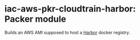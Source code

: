 # iac-aws-pkr-cloudtrain-harbor: Packer module 

Builds an AWS AMI supposed to host a [Harbor](https://goharbor.io/) docker registry.


